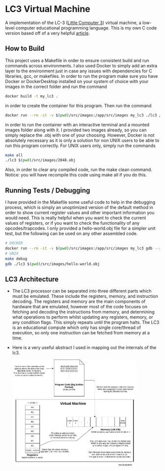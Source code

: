 <h1>LC3 Virtual Machine </h1>
A implementation of the LC-3 (<a href="https://en.wikipedia.org/wiki/Little_Computer_3">Little Computer 3</a>) virtual machine, a low-level computer educational programming language. This is my own C code version based off of a very helpful <a href="https://www.jmeiners.com/lc3-vm/#lc-3-architecture"> article</a>.

<h2> How to Build </h2>
This project uses a Makefile in order to ensure consistent build and run commands across environments. I also used Docker to simply add an extra layer to the environment just in case any issues with dependencies for C libraries, gcc, or makefiles. In order to run the program make sure you have Docker or DockerDesktop installed on your system of choice with your images in the correct folder and run the command

```bash
docker build -t my_lc3 .
```
in order to create the container for this program. Then run the command

```bash
docker run --rm -it -v $(pwd)/src/images:/app/src/images my_lc3 ./lc3 /app/src/images/2048.obj
```

in order to run the container with an interactive terminal and a mounted images folder along with it. I provided two images already, so you can simply replace the .obj with one of your choosing. However, Docker is not absolutely necessary as it is only a solution for non UNIX users to be able to run this program correctly. For UNIX users only, simply run the commands

```bash
make all
./lc3 $(pwd)/src/images/2048.obj
```

Also, in order to clear any compiled code, run the make clean command. Notice: you will have recompile this code using make all if you do this.


<h2> Running Tests / Debugging </h2>
I have provided in the Makefile some useful code to help in the debugging process, which is simply an unoptimized version of the default method in order to show current register values and other important information you would need. This is really helpful when you want to check the current values of registers, or if you want to check the functionality of any opcodes/trapcodes. I only provided a hello-world.obj file for a simpler unit test, but the following can be used on any other assembled code. 

```bash
# DOCKER
docker run --rm -it -v $(pwd)/src/images:/app/src/images my_lc3 gdb --args ./lc3
# UNIX
make debug
gdb ./lc3 $(pwd)/src/images/hello-world.obj
```

<h2> LC3 Architecture </h2>
<ul>
  <li>
    <p>
      The LC3 processor can be separated into three different parts which must be emulated. These include the registers, memory, and instruction decoding. The registers and memory are the main components of hardware that are emulated, however most of the code focuses on fetching and decoding the instructions from memory, and determining what operations to perform whilst updating any registers, memory, or any condition flags. This simply repeats until the program halts. The LC3 is an educational compute which only has single core/thread of execution, so only one instruction can be fetched from memory at a time.
    </p>
  </li>
  <li> 
    <p> Here is a very useful abstract I used in mapping out the internals of the lc3.</p>
    <img src="lc3-ref-card.png" alt="LC3 Ref Card" width="400">
  </li>
    
</ul>

